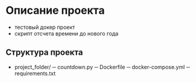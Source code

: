 # Описание проекта
- тестовый докер проект
- скрипт отсчета времени до нового года

## Структура проекта
- project_folder/
	─ countdown.py
	─ Dockerfile
	─ docker-compose.yml
	─ requirements.txt